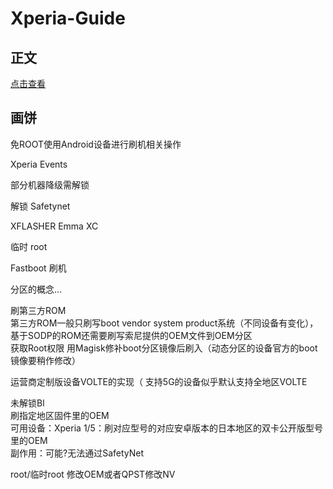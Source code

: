 # Xperia-Guide

## 正文
[点击查看](./文档/README.md)

## 画饼

免ROOT使用Android设备进行刷机相关操作

Xperia Events

部分机器降级需解锁

解锁
Safetynet

XFLASHER
Emma
XC

临时 root

Fastboot 刷机    

分区的概念...

  刷第三方ROM  
  第三方ROM一般只刷写boot vendor system product系统（不同设备有变化），基于SODP的ROM还需要刷写索尼提供的OEM文件到OEM分区  
  获取Root权限 用Magisk修补boot分区镜像后刷入（动态分区的设备官方的boot镜像要稍作修改）  
 
 运营商定制版设备VOLTE的实现（ 支持5G的设备似乎默认支持全地区VOLTE  

   未解锁Bl   
   刷指定地区固件里的OEM  
    可用设备：Xperia 1/5：刷对应型号的对应安卓版本的日本地区的双卡公开版型号里的OEM  
    副作用：可能?无法通过SafetyNet  

  root/临时root
  修改OEM或者QPST修改NV  

